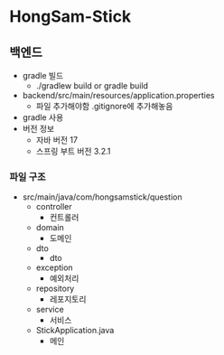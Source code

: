 # HongSam-Stick

## 백엔드

- gradle 빌드
  - ./gradlew build or gradle build
- backend/src/main/resources/application.properties
  - 파일 추가해야함 .gitignore에 추가해놓음
- gradle 사용
- 버전 정보
  - 자바 버전 17
  - 스프링 부트 버전 3.2.1

### 파일 구조

- src/main/java/com/hongsamstick/question
  - controller
    - 컨트롤러
  - domain
    - 도메인
  - dto
    - dto
  - exception
    - 예외처리
  - repository
    - 레포지토리
  - service
    - 서비스
  - StickApplication.java
    - 메인